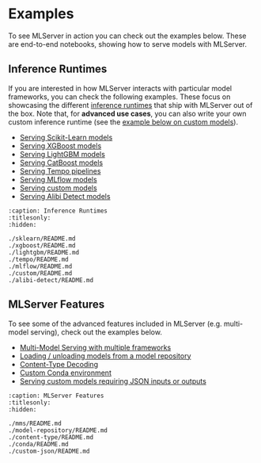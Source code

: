 # Examples

To see MLServer in action you can check out the examples below.
These are end-to-end notebooks, showing how to serve models with MLServer.

## Inference Runtimes

If you are interested in how MLServer interacts with particular model
frameworks, you can check the following examples.
These focus on showcasing the different [inference
runtimes](../runtimes/index.md) that ship with MLServer out of the box.
Note that, for **advanced use cases**, you can also write your own custom
inference runtime (see the [example below on custom
models](./custom/README.md)).

- [Serving Scikit-Learn models](./sklearn/README.md)
- [Serving XGBoost models](./xgboost/README.md)
- [Serving LightGBM models](./lightgbm/README.md)
- [Serving CatBoost models](./catboost/README.md)
- [Serving Tempo pipelines](./tempo/README.md)
- [Serving MLflow models](./mlflow/README.md)
- [Serving custom models](./custom/README.md)
- [Serving Alibi Detect models](./alibi-detect/README.md)

```{toctree}
:caption: Inference Runtimes
:titlesonly:
:hidden:

./sklearn/README.md
./xgboost/README.md
./lightgbm/README.md
./tempo/README.md
./mlflow/README.md
./custom/README.md
./alibi-detect/README.md
```

## MLServer Features

To see some of the advanced features included in MLServer (e.g. multi-model
serving), check out the examples below.

- [Multi-Model Serving with multiple frameworks](./mms/README.md)
- [Loading / unloading models from a model repository](./model-repository/README.md)
- [Content-Type Decoding](./content-type/README.md)
- [Custom Conda environment](./conda/README.md)
- [Serving custom models requiring JSON inputs or outputs](./custom-json/README.md)

```{toctree}
:caption: MLServer Features
:titlesonly:
:hidden:

./mms/README.md
./model-repository/README.md
./content-type/README.md
./conda/README.md
./custom-json/README.md
```
